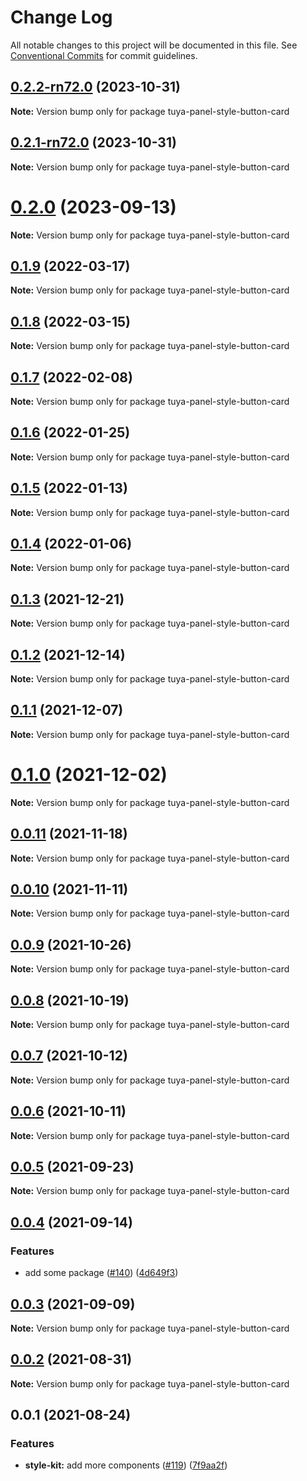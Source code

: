 # Change Log

All notable changes to this project will be documented in this file.
See [Conventional Commits](https://conventionalcommits.org) for commit guidelines.

## [0.2.2-rn72.0](https://github.com/tuya/tuya-panel-kit/compare/tuya-panel-style-button-card@0.2.1-rn72.0...tuya-panel-style-button-card@0.2.2-rn72.0) (2023-10-31)

**Note:** Version bump only for package tuya-panel-style-button-card





## [0.2.1-rn72.0](https://github.com/tuya/tuya-panel-kit/compare/tuya-panel-style-button-card@0.2.0...tuya-panel-style-button-card@0.2.1-rn72.0) (2023-10-31)

**Note:** Version bump only for package tuya-panel-style-button-card





# [0.2.0](https://github.com/tuya/tuya-panel-kit/compare/tuya-panel-style-button-card@0.1.9...tuya-panel-style-button-card@0.2.0) (2023-09-13)

**Note:** Version bump only for package tuya-panel-style-button-card





## [0.1.9](https://github.com/tuya/tuya-panel-kit/compare/tuya-panel-style-button-card@0.1.8...tuya-panel-style-button-card@0.1.9) (2022-03-17)

**Note:** Version bump only for package tuya-panel-style-button-card





## [0.1.8](https://github.com/tuya/tuya-panel-kit/compare/tuya-panel-style-button-card@0.1.7...tuya-panel-style-button-card@0.1.8) (2022-03-15)

**Note:** Version bump only for package tuya-panel-style-button-card





## [0.1.7](https://github.com/tuya/tuya-panel-kit/compare/tuya-panel-style-button-card@0.1.6...tuya-panel-style-button-card@0.1.7) (2022-02-08)

**Note:** Version bump only for package tuya-panel-style-button-card





## [0.1.6](https://github.com/tuya/tuya-panel-kit/compare/tuya-panel-style-button-card@0.1.5...tuya-panel-style-button-card@0.1.6) (2022-01-25)

**Note:** Version bump only for package tuya-panel-style-button-card





## [0.1.5](https://github.com/tuya/tuya-panel-kit/compare/tuya-panel-style-button-card@0.1.4...tuya-panel-style-button-card@0.1.5) (2022-01-13)

**Note:** Version bump only for package tuya-panel-style-button-card





## [0.1.4](https://github.com/tuya/tuya-panel-kit/compare/tuya-panel-style-button-card@0.1.3...tuya-panel-style-button-card@0.1.4) (2022-01-06)

**Note:** Version bump only for package tuya-panel-style-button-card





## [0.1.3](https://github.com/tuya/tuya-panel-kit/compare/tuya-panel-style-button-card@0.1.2...tuya-panel-style-button-card@0.1.3) (2021-12-21)

**Note:** Version bump only for package tuya-panel-style-button-card





## [0.1.2](https://github.com/tuya/tuya-panel-kit/compare/tuya-panel-style-button-card@0.1.1...tuya-panel-style-button-card@0.1.2) (2021-12-14)

**Note:** Version bump only for package tuya-panel-style-button-card





## [0.1.1](https://github.com/tuya/tuya-panel-kit/compare/tuya-panel-style-button-card@0.0.11...tuya-panel-style-button-card@0.1.1) (2021-12-07)

**Note:** Version bump only for package tuya-panel-style-button-card





# [0.1.0](https://github.com/tuya/tuya-panel-kit/compare/tuya-panel-style-button-card@0.0.11...tuya-panel-style-button-card@0.1.0) (2021-12-02)

**Note:** Version bump only for package tuya-panel-style-button-card





## [0.0.11](https://github.com/tuya/tuya-panel-kit/compare/tuya-panel-style-button-card@0.0.10...tuya-panel-style-button-card@0.0.11) (2021-11-18)

**Note:** Version bump only for package tuya-panel-style-button-card





## [0.0.10](https://github.com/tuya/tuya-panel-kit/compare/tuya-panel-style-button-card@0.0.9...tuya-panel-style-button-card@0.0.10) (2021-11-11)

**Note:** Version bump only for package tuya-panel-style-button-card





## [0.0.9](https://github.com/tuya/tuya-panel-kit/compare/tuya-panel-style-button-card@0.0.8...tuya-panel-style-button-card@0.0.9) (2021-10-26)

**Note:** Version bump only for package tuya-panel-style-button-card





## [0.0.8](https://github.com/tuya/tuya-panel-kit/compare/tuya-panel-style-button-card@0.0.6...tuya-panel-style-button-card@0.0.8) (2021-10-19)

**Note:** Version bump only for package tuya-panel-style-button-card





## [0.0.7](https://github.com/tuya/tuya-panel-kit/compare/tuya-panel-style-button-card@0.0.6...tuya-panel-style-button-card@0.0.7) (2021-10-12)

**Note:** Version bump only for package tuya-panel-style-button-card





## [0.0.6](https://github.com/tuya/tuya-panel-kit/compare/tuya-panel-style-button-card@0.0.5...tuya-panel-style-button-card@0.0.6) (2021-10-11)

**Note:** Version bump only for package tuya-panel-style-button-card





## [0.0.5](https://github.com/tuya/tuya-panel-kit/compare/tuya-panel-style-button-card@0.0.4...tuya-panel-style-button-card@0.0.5) (2021-09-23)

**Note:** Version bump only for package tuya-panel-style-button-card





## [0.0.4](https://github.com/tuya/tuya-panel-kit/compare/tuya-panel-style-button-card@0.0.3...tuya-panel-style-button-card@0.0.4) (2021-09-14)


### Features

* add some package ([#140](https://github.com/tuya/tuya-panel-kit/issues/140)) ([4d649f3](https://github.com/tuya/tuya-panel-kit/commit/4d649f3020ac96bc9aa16c0d27f925b13244317c))





## [0.0.3](https://github.com/tuya/tuya-panel-kit/compare/tuya-panel-style-button-card@0.0.2...tuya-panel-style-button-card@0.0.3) (2021-09-09)

**Note:** Version bump only for package tuya-panel-style-button-card





## [0.0.2](https://github.com/tuya/tuya-panel-kit/compare/tuya-panel-style-button-card@0.0.1...tuya-panel-style-button-card@0.0.2) (2021-08-31)

**Note:** Version bump only for package tuya-panel-style-button-card





## 0.0.1 (2021-08-24)


### Features

* **style-kit:** add more components ([#119](https://github.com/tuya/tuya-panel-kit/issues/119)) ([7f9aa2f](https://github.com/tuya/tuya-panel-kit/commit/7f9aa2fecf01c73760eeb88fcc09703ccef3afca))
